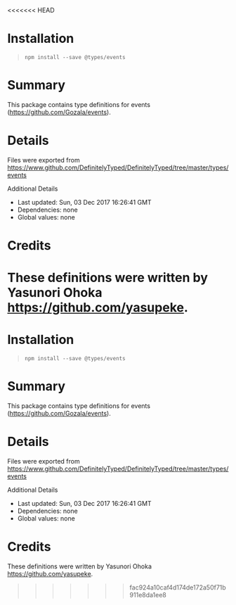 <<<<<<< HEAD
# Installation
> `npm install --save @types/events`

# Summary
This package contains type definitions for events (https://github.com/Gozala/events).

# Details
Files were exported from https://www.github.com/DefinitelyTyped/DefinitelyTyped/tree/master/types/events

Additional Details
 * Last updated: Sun, 03 Dec 2017 16:26:41 GMT
 * Dependencies: none
 * Global values: none

# Credits
These definitions were written by Yasunori Ohoka <https://github.com/yasupeke>.
=======
# Installation
> `npm install --save @types/events`

# Summary
This package contains type definitions for events (https://github.com/Gozala/events).

# Details
Files were exported from https://www.github.com/DefinitelyTyped/DefinitelyTyped/tree/master/types/events

Additional Details
 * Last updated: Sun, 03 Dec 2017 16:26:41 GMT
 * Dependencies: none
 * Global values: none

# Credits
These definitions were written by Yasunori Ohoka <https://github.com/yasupeke>.
>>>>>>> fac924a10caf4d174de172a50f71b911e8da1ee8
